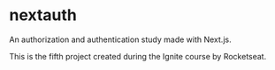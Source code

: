 # nextauth

An authorization and authentication study made with Next.js.

This is the fifth project created during the Ignite course by Rocketseat.
